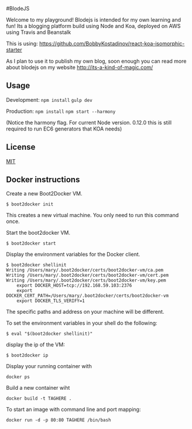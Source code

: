 #BlodeJS

Welcome to my playground! Blodejs is intended for my own learning and fun! Its a blogging platform build using Node and Koa, deployed on AWS using Travis and Beanstalk

This is using:
https://github.com/BobbyKostadinov/react-koa-isomorphic-starter



As I plan to use it to publish my own blog, soon enough you can read more about blodejs on my website http://its-a-kind-of-magic.com/


## Usage

Development:
`npm install`
`gulp dev`

Production:
`npm install`
`npm start --harmony`

(Notice the harmony flag. For current Node version. 0.12.0 this is still required to run EC6 generators that KOA needs)


## License

[MIT](/LICENSE)

## Docker instructions



Create a new Boot2Docker VM.

    $ boot2docker init

This creates a new virtual machine. You only need to run this command once.

Start the boot2docker VM.

    $ boot2docker start

Display the environment variables for the Docker client.

    $ boot2docker shellinit
    Writing /Users/mary/.boot2docker/certs/boot2docker-vm/ca.pem
    Writing /Users/mary/.boot2docker/certs/boot2docker-vm/cert.pem
    Writing /Users/mary/.boot2docker/certs/boot2docker-vm/key.pem
        export DOCKER_HOST=tcp://192.168.59.103:2376
        export DOCKER_CERT_PATH=/Users/mary/.boot2docker/certs/boot2docker-vm
        export DOCKER_TLS_VERIFY=1

The specific paths and address on your machine will be different.

To set the environment variables in your shell do the following:

    $ eval "$(boot2docker shellinit)"


display the ip of the VM:

    $ boot2docker ip

Display your running container with

    docker ps

Build a new container wiht

    docker build -t TAGHERE .

To start an image with command line and port mapping:

    docker run -d -p 80:80 TAGHERE /bin/bash
